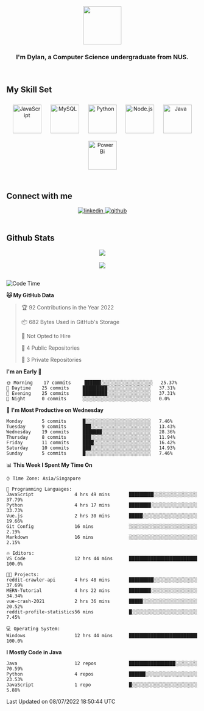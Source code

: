 <div align="center">
<img src="https://c.tenor.com/Wx9IEmZZXSoAAAAi/hi.gif" align="center" height="" width="100" />
</div>  
  

### <div align="center">I'm Dylan, a Computer Science undergraduate from NUS.</div>  
  

<br/>  


## My Skill Set  

<div align="center">  
<img style="margin: 10px" src="https://profilinator.rishav.dev/skills-assets/javascript-original.svg" alt="JavaScript" height="75" />  
<img style="margin: 10px" src="https://profilinator.rishav.dev/skills-assets/mysql-original-wordmark.svg" alt="MySQL" height="75" />  
<img style="margin: 10px" src="https://profilinator.rishav.dev/skills-assets/python-original.svg" alt="Python" height="75" />  
<img style="margin: 10px" src="https://profilinator.rishav.dev/skills-assets/nodejs-original-wordmark.svg" alt="Node.js" height="75" />  
<img style="margin: 10px" src="https://profilinator.rishav.dev/skills-assets/java-original-wordmark.svg" alt="Java" height="75" />  
<img style="margin: 10px" src="https://profilinator.rishav.dev/skills-assets/powerbi.png" alt="Power Bi" height="75" />  
</div>

</td><td valign="top" width="33%">

</td><td valign="top" width="33%">

<br/>  


## Connect with me  
<div align="center">  
<a href="https://www.linkedin.com/in/dylansja/" target="_blank">
<img src=https://img.shields.io/badge/linkedin-%231E77B5.svg?&style=for-the-badge&logo=linkedin&logoColor=white alt=linkedin style="margin-bottom: 5px;" />
</a>
<a href="https://github.com/dsja612/" target="_blank">
<img src=https://img.shields.io/badge/github-%2324292e.svg?&style=for-the-badge&logo=github&logoColor=white alt=github style="margin-bottom: 5px;" />
</a>  
</div>
  

<br/>  


## Github Stats  

<div align="center">
<img src="https://github-readme-stats.vercel.app/api?username=dsja612&show_icons=true&theme=apprentice" align="center" />
</div>  

<br />
  
<div align="center">
<img src="https://github-readme-streak-stats.herokuapp.com?user=dsja612&theme=dark" align="center" />
</div>  

<br />
  
<!--START_SECTION:waka-->
![Code Time](http://img.shields.io/badge/Code%20Time-0%20secs-blue)

**🐱 My GitHub Data** 

> 🏆 92 Contributions in the Year 2022
 > 
> 📦 682 Bytes Used in GitHub's Storage 
 > 
> 🚫 Not Opted to Hire
 > 
> 📜 4 Public Repositories 
 > 
> 🔑 3 Private Repositories  
 > 
**I'm an Early 🐤** 

```text
🌞 Morning    17 commits     ██████░░░░░░░░░░░░░░░░░░░   25.37% 
🌆 Daytime    25 commits     █████████░░░░░░░░░░░░░░░░   37.31% 
🌃 Evening    25 commits     █████████░░░░░░░░░░░░░░░░   37.31% 
🌙 Night      0 commits      ░░░░░░░░░░░░░░░░░░░░░░░░░   0.0%

```
📅 **I'm Most Productive on Wednesday** 

```text
Monday       5 commits      █░░░░░░░░░░░░░░░░░░░░░░░░   7.46% 
Tuesday      9 commits      ███░░░░░░░░░░░░░░░░░░░░░░   13.43% 
Wednesday    19 commits     ███████░░░░░░░░░░░░░░░░░░   28.36% 
Thursday     8 commits      ███░░░░░░░░░░░░░░░░░░░░░░   11.94% 
Friday       11 commits     ████░░░░░░░░░░░░░░░░░░░░░   16.42% 
Saturday     10 commits     ███░░░░░░░░░░░░░░░░░░░░░░   14.93% 
Sunday       5 commits      █░░░░░░░░░░░░░░░░░░░░░░░░   7.46%

```


📊 **This Week I Spent My Time On** 

```text
⌚︎ Time Zone: Asia/Singapore

💬 Programming Languages: 
JavaScript               4 hrs 49 mins       █████████░░░░░░░░░░░░░░░░   37.79% 
Python                   4 hrs 17 mins       ████████░░░░░░░░░░░░░░░░░   33.73% 
Vue.js                   2 hrs 30 mins       █████░░░░░░░░░░░░░░░░░░░░   19.66% 
Git Config               16 mins             ░░░░░░░░░░░░░░░░░░░░░░░░░   2.19% 
Markdown                 16 mins             ░░░░░░░░░░░░░░░░░░░░░░░░░   2.15%

🔥 Editors: 
VS Code                  12 hrs 44 mins      █████████████████████████   100.0%

🐱‍💻 Projects: 
reddit-crawler-api       4 hrs 48 mins       █████████░░░░░░░░░░░░░░░░   37.69% 
MERN-Tutorial            4 hrs 22 mins       ████████░░░░░░░░░░░░░░░░░   34.34% 
vue-crash-2021           2 hrs 36 mins       █████░░░░░░░░░░░░░░░░░░░░   20.52% 
reddit-profile-statistics56 mins             █░░░░░░░░░░░░░░░░░░░░░░░░   7.45%

💻 Operating System: 
Windows                  12 hrs 44 mins      █████████████████████████   100.0%

```

**I Mostly Code in Java** 

```text
Java                     12 repos            █████████████████░░░░░░░░   70.59% 
Python                   4 repos             ██████░░░░░░░░░░░░░░░░░░░   23.53% 
JavaScript               1 repo              █░░░░░░░░░░░░░░░░░░░░░░░░   5.88%

```



 Last Updated on 08/07/2022 18:50:44 UTC
<!--END_SECTION:waka-->
